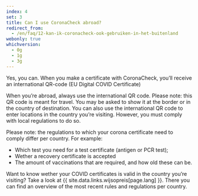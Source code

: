 ```yaml
---
index: 4
set: 3
title: Can I use CoronaCheck abroad?
redirect_from: 
  - /en/faq/12-kan-ik-coronacheck-ook-gebruiken-in-het-buitenland
webonly: true
whichversion:
  - 0g
  - 1g
  - 3g
---
```

Yes, you can. When you make a certificate with CoronaCheck, you’ll receive an international QR-code (EU Digital COVID Certificate)

When you’re abroad, always use the international QR code. Please note: this QR code is meant for travel. You may be asked to show it at the border or in the country of destination. You can also use the international QR code to enter locations in the country you’re visiting. However, you must comply with local regulations to do so.

Please note: the regulations to which your corona certificate need to comply differ per country. For example:

- Which test you need for a test certificate (antigen or PCR test);
- Wether a recovery certificate is accepted
- The amount of vaccinations that are required, and how old these can be.

Want to know wether your COVID certificates is valid in the country you’re visiting? Take a look at {{ site.data.links.wijsopreis[page.lang] }}. There you can find an overview of the most recent rules and regulations per country.

